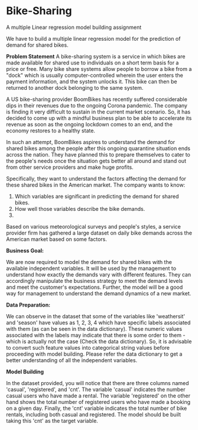# Bike-Sharing
A multiple Linear regression model building assignment

We have to build a multiple linear regression model for the prediction of demand for shared bikes. 

**Problem Statement**
A bike-sharing system is a service in which bikes are made available for shared use to individuals on a short term basis for a price or free. Many bike share systems allow people to borrow a bike from a "dock" which is usually computer-controlled wherein the user enters the payment information, and the system unlocks it. This bike can then be returned to another dock belonging to the same system.


A US bike-sharing provider BoomBikes has recently suffered considerable dips in their revenues due to the ongoing Corona pandemic. The company is finding it very difficult to sustain in the current market scenario. So, it has decided to come up with a mindful business plan to be able to accelerate its revenue as soon as the ongoing lockdown comes to an end, and the economy restores to a healthy state. 


In such an attempt, BoomBikes aspires to understand the demand for shared bikes among the people after this ongoing quarantine situation ends across the nation. They have planned this to prepare themselves to cater to the people's needs once the situation gets better all around and stand out from other service providers and make huge profits.

Specifically, they want to understand the factors affecting the demand for these shared bikes in the American market. The company wants to know:

1. Which variables are significant in predicting the demand for shared bikes.
2. How well those variables describe the bike demands.
3. 
Based on various meteorological surveys and people's styles, a service provider firm has gathered a large dataset on daily bike demands across the American market based on some factors. 


**Business Goal:**

We are now required to model the demand for shared bikes with the available independent variables. It will be used by the management to understand how exactly the demands vary with different features. They can accordingly manipulate the business strategy to meet the demand levels and meet the customer's expectations. Further, the model will be a good way for management to understand the demand dynamics of a new market. 


**Data Preparation:**

We can observe in the dataset that some of the variables like 'weathersit' and 'season' have values as 1, 2, 3, 4 which have specific labels associated with them (as can be seen in the data dictionary). These numeric values associated with the labels may indicate that there is some order to them - which is actually not the case (Check the data dictionary). So, it is advisable to convert such feature values into categorical string values before proceeding with model building. Please refer the data dictionary to get a better understanding of all the independent variables.

**Model Building**

In the dataset provided, you will notice that there are three columns named 'casual', 'registered', and 'cnt'. The variable 'casual' indicates the number casual users who have made a rental. The variable 'registered' on the other hand shows the total number of registered users who have made a booking on a given day. Finally, the 'cnt' variable indicates the total number of bike rentals, including both casual and registered. The model should be built taking this 'cnt' as the target variable.
